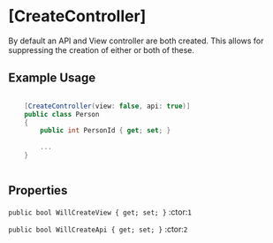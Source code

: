
[CreateController]
==================

By default an API and View controller are both created. This allows for
suppressing the creation of either or both of these.


Example Usage
-------------

``` c#

    [CreateController(view: false, api: true)]
    public class Person
    {
        public int PersonId { get; set; }
        
        ...
    }



```

Properties
----------

`public bool WillCreateView { get; set; }` :ctor:`1`

`public bool WillCreateApi { get; set; }` :ctor:`2`
